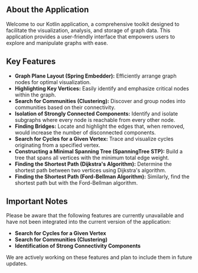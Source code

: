 ## About the Application

Welcome to our Kotlin application, a comprehensive toolkit designed to facilitate the visualization, analysis, and storage of graph data. This application provides a user-friendly interface that empowers users to explore and manipulate graphs with ease.

## Key Features

- **Graph Plane Layout (Spring Embedder):** Efficiently arrange graph nodes for optimal visualization.
- **Highlighting Key Vertices:** Easily identify and emphasize critical nodes within the graph.
- **Search for Communities (Clustering):** Discover and group nodes into communities based on their connectivity.
- **Isolation of Strongly Connected Components:** Identify and isolate subgraphs where every node is reachable from every other node.
- **Finding Bridges:** Locate and highlight the edges that, when removed, would increase the number of disconnected components.
- **Search for Cycles for a Given Vertex:** Trace and visualize cycles originating from a specified vertex.
- **Constructing a Minimal Spanning Tree (SpanningTree STP):** Build a tree that spans all vertices with the minimum total edge weight.
- **Finding the Shortest Path (Dijkstra's Algorithm):** Determine the shortest path between two vertices using Dijkstra's algorithm.
- **Finding the Shortest Path (Ford-Bellman Algorithm):** Similarly, find the shortest path but with the Ford-Bellman algorithm.

## Important Notes

Please be aware that the following features are currently unavailable and have not been integrated into the current version of the application:

- **Search for Cycles for a Given Vertex**
- **Search for Communities (Clustering)**
- **Identification of Strong Connectivity Components**

We are actively working on these features and plan to include them in future updates.
